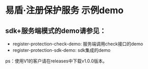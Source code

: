 
# 易盾·注册保护服务 示例demo


## sdk+服务端模式的demo请参见：

- register-protection-check-demo: 服务端调用check接口的demo
- register-protection-sdk-demo: sdk集成的demo

ps：使用V1的客户请在releases中下载v1.0.0版本。

